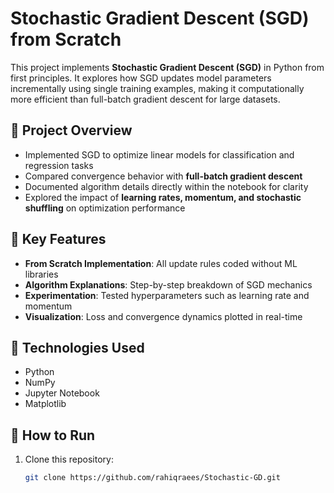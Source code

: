 # Stochastic Gradient Descent (SGD) from Scratch

This project implements **Stochastic Gradient Descent (SGD)** in Python from first principles. It explores how SGD updates model parameters incrementally using single training examples, making it computationally more efficient than full-batch gradient descent for large datasets.

## 🔹 Project Overview
- Implemented SGD to optimize linear models for classification and regression tasks  
- Compared convergence behavior with **full-batch gradient descent**  
- Documented algorithm details directly within the notebook for clarity  
- Explored the impact of **learning rates, momentum, and stochastic shuffling** on optimization performance  

## 🔹 Key Features
- **From Scratch Implementation**: All update rules coded without ML libraries  
- **Algorithm Explanations**: Step-by-step breakdown of SGD mechanics  
- **Experimentation**: Tested hyperparameters such as learning rate and momentum  
- **Visualization**: Loss and convergence dynamics plotted in real-time  

## 🔹 Technologies Used
- Python  
- NumPy  
- Jupyter Notebook  
- Matplotlib  

## 🔹 How to Run
1. Clone this repository:
   ```bash
   git clone https://github.com/rahiqraees/Stochastic-GD.git
